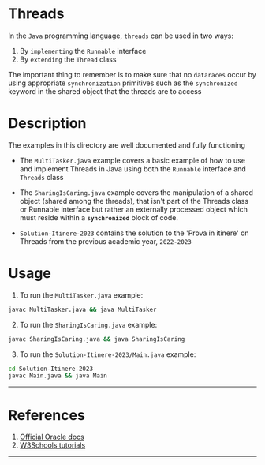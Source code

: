 # Threads

In the `Java` programming language, `threads` can be used in two ways:

1) By `implementing` the `Runnable` interface
2) By `extending` the `Thread` class

The important thing to remember is to make sure that no `dataraces` occur by using appropriate `synchronization` primitives such as the `synchronized` keyword in the shared object that the threads are to access

# Description

The examples in this directory are well documented and fully functioning

- The `MultiTasker.java` example covers a basic example of how to use and implement Threads in Java using both the `Runnable` interface and `Threads` class

- The `SharingIsCaring.java` example covers the manipulation of a shared object (shared among the threads), that isn't part of the Threads class or Runnable interface but rather an externally processed object which must reside within a <b>`synchronized`</b> block of code.

- `Solution-Itinere-2023` contains the solution to the 'Prova in itinere' on Threads from the previous academic year, `2022-2023`

# Usage

1) To run the `MultiTasker.java` example:

```bash
javac MultiTasker.java && java MultiTasker
```

2) To run the `SharingIsCaring.java` example:

```bash
javac SharingIsCaring.java && java SharingIsCaring
```

3) To run the `Solution-Itinere-2023/Main.java` example:

```bash
cd Solution-Itinere-2023
javac Main.java && java Main
```

---

# References

1) [Official Oracle docs](https://docs.oracle.com/javase/7/docs/api/java/lang/Thread.html)
2) [W3Schools tutorials](https://www.w3schools.com/java/java_threads.asp)

---